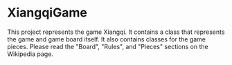 # XiangqiGame


This project represents the game Xiangqi. It contains a class that represents the game and game board itself. It also contains classes for the game pieces.
Please read the "Board", "Rules", and "Pieces" sections on the Wikipedia page.
